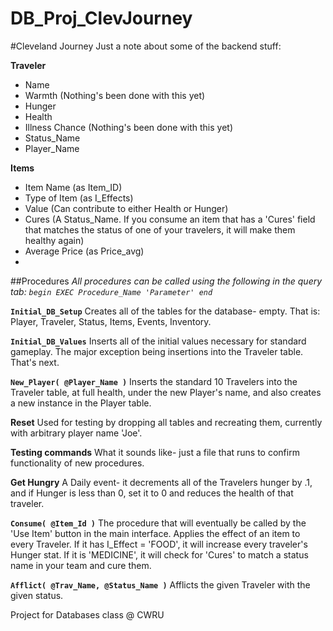 DB_Proj_ClevJourney
===================
#Cleveland Journey
Just a note about some of the backend stuff:

**Traveler**
- Name
- Warmth   (Nothing's been done with this yet)
- Hunger
- Health
- Illness Chance   (Nothing's been done with this yet)
- Status_Name
- Player_Name

**Items**
- Item Name (as Item_ID)
- Type of Item (as I_Effects)
- Value (Can contribute to either Health or Hunger)
- Cures (A Status_Name.  If you consume an item that has a 'Cures' field that matches the status of one of your travelers, it will make them healthy again)
- Average Price (as Price_avg)
- 
##Procedures
*All procedures can be called using the following in the query tab: `begin EXEC Procedure_Name 'Parameter' end`*

**`Initial_DB_Setup`**
Creates all of the tables for the database- empty.  That is: Player, Traveler, Status, Items, Events, Inventory.

**`Initial_DB_Values`**
Inserts all of the initial values necessary for standard gameplay.  The major exception being insertions into the Traveler table.  That's next.

**`New_Player( @Player_Name )`**
Inserts the standard 10 Travelers into the Traveler table, at full health, under the new Player's name, and also creates a new instance in the Player table.

**Reset**
Used for testing by dropping all tables and recreating them, currently with arbitrary player name 'Joe'.

**Testing commands**
What it sounds like- just a file that runs to confirm functionality of new procedures.

**Get Hungry**
A Daily event- it decrements all of the Travelers hunger by .1, and if Hunger is less than 0, set it to 0 and reduces the health of that traveler.

**`Consume( @Item_Id )`**
The procedure that will eventually be called by the 'Use Item' button in the main interface.  Applies the effect of an item to every Traveler.  If it has I_Effect = 'FOOD', it will increase every traveler's Hunger stat.  If it is 'MEDICINE', it will check for 'Cures' to match a status name in your team and cure them.

**`Afflict( @Trav_Name, @Status_Name )`**
Afflicts the given Traveler with the given status.

Project for Databases class @ CWRU
